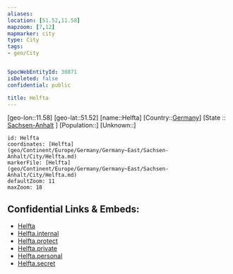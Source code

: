```yaml
---
aliases: 
location: [51.52,11.58]
mapzoom: [7,12] 
mapmarker: city 
type: City
tags:
- geo/City


SpocWebEntityId: 30871
isDeleted: false
confidential: public

title: Helfta
---
```

[geo-lon::11.58]
[geo-lat::51.52]
[name::Helfta]
[Country::[Germany](geo/Continent/Europe/Germany.md)]
[State :: [Sachsen-Anhalt](geo/Continent/Europe/Germany/Germany~East/Sachsen-Anhalt.md) ]
[Population::]
[Unknown::]


```leaflet
id: Helfta
coordinates: [Helfta](geo/Continent/Europe/Germany/Germany~East/Sachsen-Anhalt/City/Helfta.md)
markerFile: [Helfta](geo/Continent/Europe/Germany/Germany~East/Sachsen-Anhalt/City/Helfta.md)
defaultZoom: 11 
maxZoom: 18
```


## Confidential Links & Embeds: 
- [Helfta](../../../../../../../../_public/geo/Continent/Europe/Germany/Germany~East/Sachsen-Anhalt/City/Helfta.md) 
- [Helfta.internal](../../../../../../../../_internal/geo/Continent/Europe/Germany/Germany~East/Sachsen-Anhalt/City/Helfta.internal.md) 
- [Helfta.protect](../../../../../../../../_protect/geo/Continent/Europe/Germany/Germany~East/Sachsen-Anhalt/City/Helfta.protect.md) 
- [Helfta.private](../../../../../../../../_private/geo/Continent/Europe/Germany/Germany~East/Sachsen-Anhalt/City/Helfta.private.md) 
- [Helfta.personal](../../../../../../../../_personal/geo/Continent/Europe/Germany/Germany~East/Sachsen-Anhalt/City/Helfta.personal.md) 
- [Helfta.secret](../../../../../../../../_secret/geo/Continent/Europe/Germany/Germany~East/Sachsen-Anhalt/City/Helfta.secret.md) 
